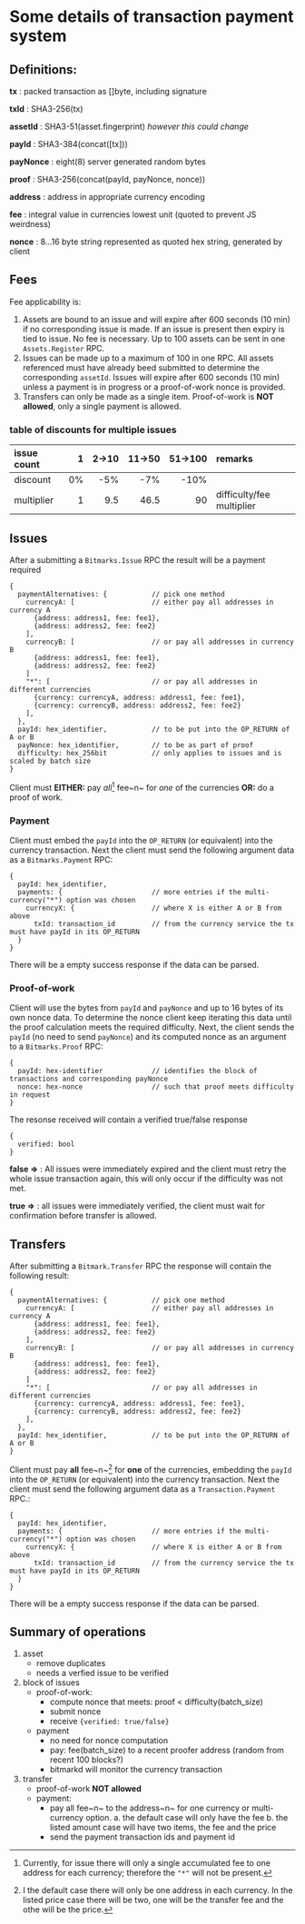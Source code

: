 # Some details of transaction payment system

## Definitions:

**tx**
: packed transaction as []byte, including signature

**txId**
: SHA3-256(tx)

**assetId**
: SHA3-51(asset.fingerprint) *however this could change*

**payId**
: SHA3-384(concat([tx]))

**payNonce**
: eight(8) server generated random bytes

**proof**
: SHA3-256(concat(payId, payNonce, nonce))

**address**
: address in appropriate currency encoding

**fee**
: integral value in currencies lowest unit (quoted to prevent JS weirdness)

**nonce**
: 8…16 byte string represented as quoted hex string, generated by client

## Fees

Fee applicability is:

1. Assets are bound to an issue and will expire after 600 seconds (10
   min) if no corresponding issue is made.  If an issue is present
   then expiry is tied to issue.  No fee is necessary.  Up to 100
   assets can be sent in one `Assets.Register` RPC.
2. Issues can be made up to a maximum of 100 in one RPC.  All assets
   referenced must have already beed submitted to determine the
   corresponding `assetId`. Issues will expire after 600 seconds (10
   min) unless a payment is in progress or a proof-of-work nonce is
   provided.
3. Transfers can only be made as a single item. Proof-of-work is **NOT
   allowed**, only a single payment is allowed.

### table of discounts for multiple issues

issue count |    1   |  2→10 | 11→50 | 51→100 | remarks
:-----------|-------:|-------:|-------:|-------:|:------------------------
discount    |     0% |    -5% |    -7% |   -10% |
multiplier  |      1 |    9.5 |   46.5 |     90 | difficulty/fee multiplier

## Issues

After a submitting a `Bitmarks.Issue` RPC the result will be a payment required

```
{
  paymentAlternatives: {           // pick one method
    currencyA: [                   // either pay all addresses in currency A
      {address: address1, fee: fee1},
      {address: address2, fee: fee2}
    ],
    currencyB: [                   // or pay all addresses in currency B
      {address: address1, fee: fee1},
      {address: address2, fee: fee2}
    ]
    "*": [                         // or pay all addresses in different currencies
      {currency: currencyA, address: address1, fee: fee1},
      {currency: currencyB, address: address2, fee: fee2}
    ],
  },
  payId: hex_identifier,           // to be put into the OP_RETURN of A or B
  payNonce: hex_identifier,        // to be as part of proof
  difficulty: hex_256bit           // only applies to issues and is scaled by batch size
}
```

Client must **EITHER:** pay *all*[^all] fee~n~ for *one* of the currencies
**OR:** do a proof of work.

[^all]: Currently, for issue there will only a single accumulated fee
to one address for each currency; therefore the `"*"` will not be
present.


### Payment

Client must embed the `payId` into the `OP_RETURN` (or equivalent) into the
currency transaction.  Next the client must send the following
argument data as a `Bitmarks.Payment` RPC:

```
{
  payId: hex_identifier,
  payments: {                      // more entries if the multi-currency("*") option was chosen
    currencyX: {                   // where X is either A or B from above
      txId: transaction_id         // from the currency service the tx must have payId in its OP_RETURN
  }
}
```

There will be a empty success response if the data can be parsed.

### Proof-of-work

Client will use the bytes from `payId` and `payNonce` and up to 16
bytes of its own nonce data.  To determine the nonce client keep
iterating this data until the proof calculation meets the required
difficulty.  Next, the client sends the `payId` (no need to send
`payNonce`) and its computed nonce as an argument to a `Bitmarks.Proof`
RPC:

```
{
  payId: hex-identifier            // identifies the block of transactions and corresponding payNonce
  nonce: hex-nonce                 // such that proof meets difficulty in request
}
```

The resonse received will contain a verified true/false response
```
{
  verified: bool
}
```

**false ⇒**
: All issues were immediately expired and the client must retry the
  whole issue transaction again, this will only occur if the
  difficulty was not met.

**true  ⇒**
: all issues were immediately verified, the client must wait for
  confirmation before transfer is allowed.

## Transfers

After submitting a `Bitmark.Transfer` RPC the response will contain
the following result:

```
{
  paymentAlternatives: {           // pick one method
    currencyA: [                   // either pay all addresses in currency A
      {address: address1, fee: fee1},
      {address: address2, fee: fee2}
    ],
    currencyB: [                   // or pay all addresses in currency B
      {address: address1, fee: fee1},
      {address: address2, fee: fee2}
    ]
    "*": [                         // or pay all addresses in different currencies
      {currency: currencyA, address: address1, fee: fee1},
      {currency: currencyB, address: address2, fee: fee2}
    ],
  },
  payId: hex_identifier,           // to be put into the OP_RETURN of A or B
}
```

Client must pay **all** fee~n~[^many] for **one** of the currencies,
embedding the `payId` into the `OP_RETURN` (or equivalent) into the
currency transaction.  Next the client must send the following
argument data as a `Transaction.Payment` RPC.:

[^many]: I the default case there will only be one address in each
currency.  In the listed price case there will be two, one will be the
transfer fee and the othe will be the price.

```
{
  payId: hex_identifier,
  payments: {                      // more entries if the multi-currency("*") option was chosen
    currencyX: {                   // where X is either A or B from above
      txId: transaction_id         // from the currency service the tx must have payId in its OP_RETURN
  }
}
```

There will be a empty success response if the data can be parsed.


## Summary of operations

1. asset
    * remove duplicates
    * needs a verfied issue to be verified
2. block of issues
    * proof-of-work:
        + compute nonce that meets:  proof < difficulty(batch_size)
        + submit nonce
        + receive `{verified: true/false}`
    * payment
        + no need for nonce computation
        + pay: fee(batch_size) to a recent proofer address (random from recent 100 blocks?)
        + bitmarkd will monitor the currency transaction
3. transfer
    * proof-of-work **NOT allowed**
    * payment:
        + pay all fee~n~ to the address~n~ for one currency or multi-currency option.
            a. the default case will only have the fee
            b. the listed amount case will have two items, the fee and the price
        + send the payment transaction ids and payment id
